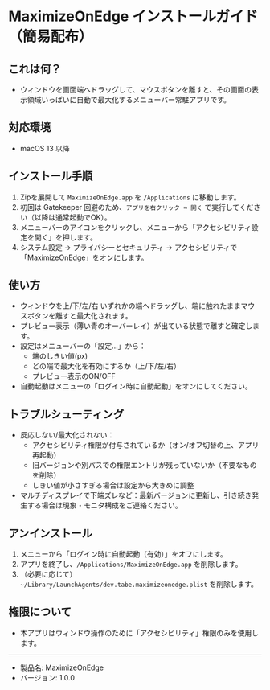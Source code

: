 # MaximizeOnEdge インストールガイド（簡易配布）

## これは何？
- ウィンドウを画面端へドラッグして、マウスボタンを離すと、その画面の表示領域いっぱいに自動で最大化するメニューバー常駐アプリです。

## 対応環境
- macOS 13 以降

## インストール手順
1. Zipを展開して `MaximizeOnEdge.app` を `/Applications` に移動します。
2. 初回は Gatekeeper 回避のため、`アプリを右クリック → 開く` で実行してください（以降は通常起動でOK）。
3. メニューバーのアイコンをクリックし、メニューから「アクセシビリティ設定を開く」を押します。
4. システム設定 → プライバシーとセキュリティ → アクセシビリティで「MaximizeOnEdge」をオンにします。

## 使い方
- ウィンドウを上/下/左/右 いずれかの端へドラッグし、端に触れたままマウスボタンを離すと最大化されます。
- プレビュー表示（薄い青のオーバーレイ）が出ている状態で離すと確定します。
- 設定はメニューバーの「設定…」から：
  - 端のしきい値(px)
  - どの端で最大化を有効にするか（上/下/左/右）
  - プレビュー表示のON/OFF
- 自動起動はメニューの「ログイン時に自動起動」をオンにしてください。

## トラブルシューティング
- 反応しない/最大化されない：
  - アクセシビリティ権限が付与されているか（オン/オフ切替の上、アプリ再起動）
  - 旧バージョンや別パスでの権限エントリが残っていないか（不要なものを削除）
  - しきい値が小さすぎる場合は設定から大きめに調整
- マルチディスプレイで下端ズレなど：最新バージョンに更新し、引き続き発生する場合は現象・モニタ構成をご連絡ください。

## アンインストール
1. メニューから「ログイン時に自動起動（有効）」をオフにします。
2. アプリを終了し、`/Applications/MaximizeOnEdge.app` を削除します。
3. （必要に応じて）`~/Library/LaunchAgents/dev.tabe.maximizeonedge.plist` を削除します。

## 権限について
- 本アプリはウィンドウ操作のために「アクセシビリティ」権限のみを使用します。

---
- 製品名: MaximizeOnEdge
- バージョン: 1.0.0
